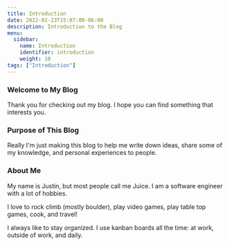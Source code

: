 ```yaml
---
title: Introduction
date: 2022-02-23T15:07:00-06:00
description: Introduction to the Blog
menu:
  sidebar:
    name: Introduction
    identifier: introduction
    weight: 10
tags: ["Introduction"]
---
```


### Welcome to My Blog
Thank you for checking out my blog.  I hope you can find something that interests you.

### Purpose of This Blog
Really I'm just making this blog to help me write down ideas, share some of my knowledge, and personal experiences to people.

### About Me
My name is Justin, but most people call me Juice.  I am a software engineer with a lot of hobbies.  

I love to rock climb (mostly boulder), play video games, play table top games, cook, and travel!

I always like to stay organized. I use kanban boards all the time: at work, outside of work, and daily.

